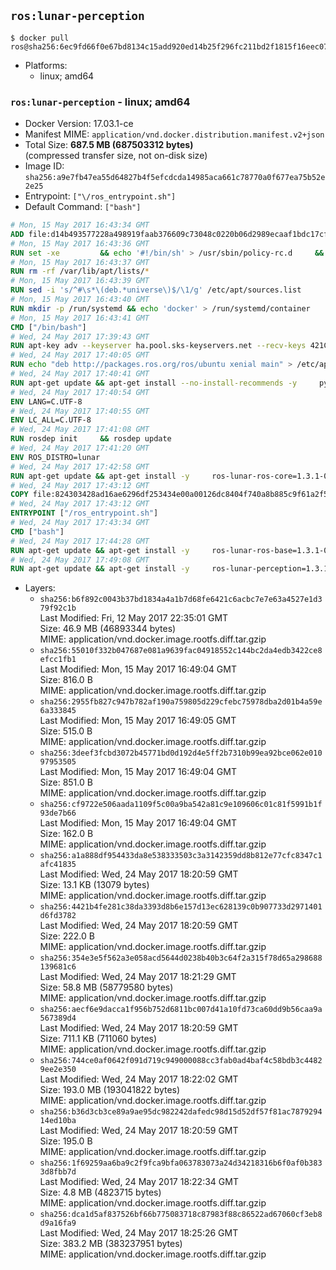 ## `ros:lunar-perception`

```console
$ docker pull ros@sha256:6ec9fd66f0e67bd8134c15add920ed14b25f296fc211bd2f1815f16eec07dae5
```

-	Platforms:
	-	linux; amd64

### `ros:lunar-perception` - linux; amd64

-	Docker Version: 17.03.1-ce
-	Manifest MIME: `application/vnd.docker.distribution.manifest.v2+json`
-	Total Size: **687.5 MB (687503312 bytes)**  
	(compressed transfer size, not on-disk size)
-	Image ID: `sha256:a9e7fb47ea55d64827b4f5efcdcda14985aca661c78770a0f677ea75b52e2e25`
-	Entrypoint: `["\/ros_entrypoint.sh"]`
-	Default Command: `["bash"]`

```dockerfile
# Mon, 15 May 2017 16:43:34 GMT
ADD file:d14b493577228a498919faab376609c73048c0220b06d2989ecaaf1bdc17cf6c in / 
# Mon, 15 May 2017 16:43:36 GMT
RUN set -xe 		&& echo '#!/bin/sh' > /usr/sbin/policy-rc.d 	&& echo 'exit 101' >> /usr/sbin/policy-rc.d 	&& chmod +x /usr/sbin/policy-rc.d 		&& dpkg-divert --local --rename --add /sbin/initctl 	&& cp -a /usr/sbin/policy-rc.d /sbin/initctl 	&& sed -i 's/^exit.*/exit 0/' /sbin/initctl 		&& echo 'force-unsafe-io' > /etc/dpkg/dpkg.cfg.d/docker-apt-speedup 		&& echo 'DPkg::Post-Invoke { "rm -f /var/cache/apt/archives/*.deb /var/cache/apt/archives/partial/*.deb /var/cache/apt/*.bin || true"; };' > /etc/apt/apt.conf.d/docker-clean 	&& echo 'APT::Update::Post-Invoke { "rm -f /var/cache/apt/archives/*.deb /var/cache/apt/archives/partial/*.deb /var/cache/apt/*.bin || true"; };' >> /etc/apt/apt.conf.d/docker-clean 	&& echo 'Dir::Cache::pkgcache ""; Dir::Cache::srcpkgcache "";' >> /etc/apt/apt.conf.d/docker-clean 		&& echo 'Acquire::Languages "none";' > /etc/apt/apt.conf.d/docker-no-languages 		&& echo 'Acquire::GzipIndexes "true"; Acquire::CompressionTypes::Order:: "gz";' > /etc/apt/apt.conf.d/docker-gzip-indexes 		&& echo 'Apt::AutoRemove::SuggestsImportant "false";' > /etc/apt/apt.conf.d/docker-autoremove-suggests
# Mon, 15 May 2017 16:43:37 GMT
RUN rm -rf /var/lib/apt/lists/*
# Mon, 15 May 2017 16:43:39 GMT
RUN sed -i 's/^#\s*\(deb.*universe\)$/\1/g' /etc/apt/sources.list
# Mon, 15 May 2017 16:43:40 GMT
RUN mkdir -p /run/systemd && echo 'docker' > /run/systemd/container
# Mon, 15 May 2017 16:43:41 GMT
CMD ["/bin/bash"]
# Wed, 24 May 2017 17:39:43 GMT
RUN apt-key adv --keyserver ha.pool.sks-keyservers.net --recv-keys 421C365BD9FF1F717815A3895523BAEEB01FA116
# Wed, 24 May 2017 17:40:05 GMT
RUN echo "deb http://packages.ros.org/ros/ubuntu xenial main" > /etc/apt/sources.list.d/ros-latest.list
# Wed, 24 May 2017 17:40:41 GMT
RUN apt-get update && apt-get install --no-install-recommends -y     python-rosdep     python-rosinstall     python-vcstools     && rm -rf /var/lib/apt/lists/*
# Wed, 24 May 2017 17:40:54 GMT
ENV LANG=C.UTF-8
# Wed, 24 May 2017 17:40:55 GMT
ENV LC_ALL=C.UTF-8
# Wed, 24 May 2017 17:41:08 GMT
RUN rosdep init     && rosdep update
# Wed, 24 May 2017 17:41:20 GMT
ENV ROS_DISTRO=lunar
# Wed, 24 May 2017 17:42:58 GMT
RUN apt-get update && apt-get install -y     ros-lunar-ros-core=1.3.1-0*     && rm -rf /var/lib/apt/lists/*
# Wed, 24 May 2017 17:43:12 GMT
COPY file:824303428ad16ae6296df253434e00a00126dc8404f740a8b885c9f61a2f5fcb in / 
# Wed, 24 May 2017 17:43:12 GMT
ENTRYPOINT ["/ros_entrypoint.sh"]
# Wed, 24 May 2017 17:43:34 GMT
CMD ["bash"]
# Wed, 24 May 2017 17:44:28 GMT
RUN apt-get update && apt-get install -y     ros-lunar-ros-base=1.3.1-0*     && rm -rf /var/lib/apt/lists/*
# Wed, 24 May 2017 17:49:08 GMT
RUN apt-get update && apt-get install -y     ros-lunar-perception=1.3.1-0*     && rm -rf /var/lib/apt/lists/*
```

-	Layers:
	-	`sha256:b6f892c0043b37bd1834a4a1b7d68fe6421c6acbc7e7e63a4527e1d379f92c1b`  
		Last Modified: Fri, 12 May 2017 22:35:01 GMT  
		Size: 46.9 MB (46893344 bytes)  
		MIME: application/vnd.docker.image.rootfs.diff.tar.gzip
	-	`sha256:55010f332b047687e081a9639fac04918552c144bc2da4edb3422ce8efcc1fb1`  
		Last Modified: Mon, 15 May 2017 16:49:04 GMT  
		Size: 816.0 B  
		MIME: application/vnd.docker.image.rootfs.diff.tar.gzip
	-	`sha256:2955fb827c947b782af190a759805d229cfebc75978dba2d01b4a59e6a333845`  
		Last Modified: Mon, 15 May 2017 16:49:05 GMT  
		Size: 515.0 B  
		MIME: application/vnd.docker.image.rootfs.diff.tar.gzip
	-	`sha256:3deef3fcbd3072b45771bd0d192d4e5ff2b7310b99ea92bce062e01097953505`  
		Last Modified: Mon, 15 May 2017 16:49:04 GMT  
		Size: 851.0 B  
		MIME: application/vnd.docker.image.rootfs.diff.tar.gzip
	-	`sha256:cf9722e506aada1109f5c00a9ba542a81c9e109606c01c81f5991b1f93de7b66`  
		Last Modified: Mon, 15 May 2017 16:49:04 GMT  
		Size: 162.0 B  
		MIME: application/vnd.docker.image.rootfs.diff.tar.gzip
	-	`sha256:a1a888df954433da8e538333503c3a3142359dd8b812e77cfc8347c1afc41835`  
		Last Modified: Wed, 24 May 2017 18:20:59 GMT  
		Size: 13.1 KB (13079 bytes)  
		MIME: application/vnd.docker.image.rootfs.diff.tar.gzip
	-	`sha256:4421b4fe281c38da3393d8b6e157d13ec628139c0b907733d2971401d6fd3782`  
		Last Modified: Wed, 24 May 2017 18:20:59 GMT  
		Size: 222.0 B  
		MIME: application/vnd.docker.image.rootfs.diff.tar.gzip
	-	`sha256:354e3e5f562a3e058acd5644d0238b40b3c64f2a315f78d65a298688139681c6`  
		Last Modified: Wed, 24 May 2017 18:21:29 GMT  
		Size: 58.8 MB (58779580 bytes)  
		MIME: application/vnd.docker.image.rootfs.diff.tar.gzip
	-	`sha256:aecf6e9dacca1f956b752d6811bc007d41a10fd73ca60dd9b56caa9a567389d4`  
		Last Modified: Wed, 24 May 2017 18:20:59 GMT  
		Size: 711.1 KB (711060 bytes)  
		MIME: application/vnd.docker.image.rootfs.diff.tar.gzip
	-	`sha256:744ce0af0642f091d719c949000088cc3fab0ad4baf4c58bdb3c44829ee2e350`  
		Last Modified: Wed, 24 May 2017 18:22:02 GMT  
		Size: 193.0 MB (193041822 bytes)  
		MIME: application/vnd.docker.image.rootfs.diff.tar.gzip
	-	`sha256:b36d3cb3ce89a9ae95dc982242dafedc98d15d52df57f81ac787929414ed10ba`  
		Last Modified: Wed, 24 May 2017 18:20:59 GMT  
		Size: 195.0 B  
		MIME: application/vnd.docker.image.rootfs.diff.tar.gzip
	-	`sha256:1f69259aa6ba9c2f9fca9bfa063783073a24d34218316b6f0af0b3833d8fbb7d`  
		Last Modified: Wed, 24 May 2017 18:22:34 GMT  
		Size: 4.8 MB (4823715 bytes)  
		MIME: application/vnd.docker.image.rootfs.diff.tar.gzip
	-	`sha256:dca1d5af837526bf66b775083718c87983f88c86522ad67060cf3eb8d9a16fa9`  
		Last Modified: Wed, 24 May 2017 18:25:26 GMT  
		Size: 383.2 MB (383237951 bytes)  
		MIME: application/vnd.docker.image.rootfs.diff.tar.gzip
